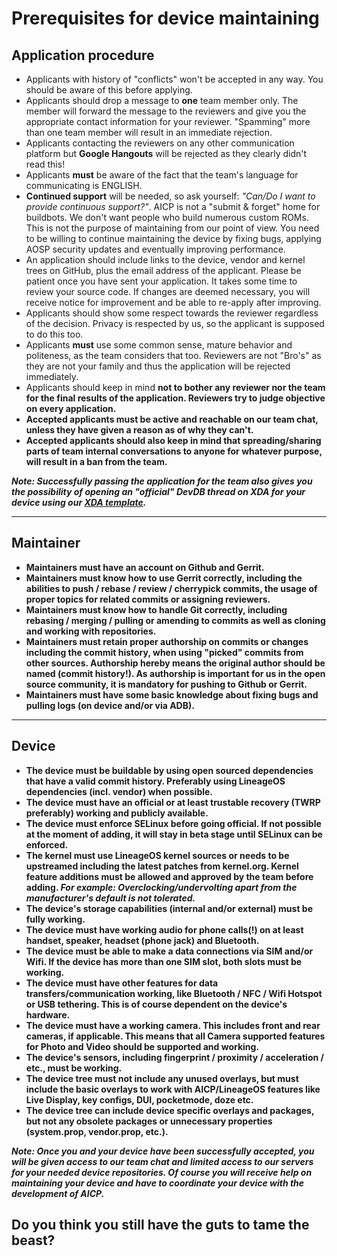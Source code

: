 # Prerequisites for device maintaining #

## Application procedure ##

* Applicants with history of "conflicts" won't be accepted in any way. You should be aware of this before applying.
* Applicants should drop a message to <strong>one</strong> team member only. The member will forward the message to the reviewers and give you the appropriate contact information for your reviewer. "Spamming" more than one team member will result in an immediate rejection.
* Applicants contacting the reviewers on any other communication platform but <strong>Google Hangouts</strong> will be rejected as they clearly didn't read this!
* Applicants <strong>must</strong> be aware of the fact that the team's language for communicating is ENGLISH.
* <strong>Continued support</strong> will be needed, so ask yourself: <em>"Can/Do I want to provide continuous support?"</em>. AICP is not a "submit & forget" home for buildbots. We don't want people who build numerous custom ROMs. This is not the purpose of maintaining from our point of view. You need to be willing to continue maintaining the device by fixing bugs, applying AOSP security updates and eventually improving performance.
* An application should include links to the device, vendor and kernel trees on GitHub, plus the email address of the applicant. Please be patient once you have sent your application. It takes some time to review your source code. If changes are deemed necessary, you will receive notice for improvement and be able to re-apply after improving.
* Applicants should show some respect towards the reviewer regardless of the decision. Privacy is respected by us, so the applicant is supposed to do this too.
* Applicants <strong>must</strong> use some common sense, mature behavior and politeness, as the team considers that too. Reviewers are not "Bro's" as they are not your family and thus the application will be rejected immediately.
* Applicants should keep in mind <strong>not to bother</bother> any reviewer nor the team for the final results of the application. Reviewers try to judge objective on every application.
* Accepted applicants <strong>must</strong> be active and reachable on our team chat, unless they have given a reason as of why they can't.
* Accepted applicants should also keep in mind that spreading/sharing parts of team internal conversations to anyone for whatever purpose, will result in a ban from the team.


<em>Note: Successfully passing the application for the team also gives you the possibility of opening an "official" DevDB thread on XDA for your device using our <a href="https://raw.githubusercontent.com/AICP/vendor_aicp/blob/o8.1/xda_template/xda_thread-template.txt">XDA template</a>.</em>

---

## Maintainer ##

* Maintainers <strong>must</strong> have an account on Github and Gerrit.
* Maintainers <strong>must</strong> know how to use Gerrit correctly, including the abilities to push / rebase / review / cherrypick commits, the usage of proper topics for related commits or assigning reviewers.
* Maintainers <strong>must</strong> know how to handle Git correctly, including rebasing / merging / pulling or amending to commits as well as cloning and working with repositories.
* Maintainers <strong>must</strong> retain proper authorship on commits or changes including the commit history, when using "picked" commits from other sources. Authorship hereby means the <b>original</b> author should be named (commit history!). As authorship is important for us in the open source community, it is mandatory for pushing to Github or Gerrit.
* Maintainers <strong>must</strong> have some basic knowledge about fixing bugs and pulling logs (on device and/or via ADB).


---

## Device ##

* The device <strong>must</strong> be buildable by using open sourced dependencies that have a valid commit history. Preferably using LineageOS dependencies (incl. vendor) when possible.
* The device <strong>must</strong> have an official or at least trustable recovery (TWRP preferably) working and publicly available.
* The device <strong>must</strong> enforce SELinux before going official. If not possible at the moment of adding, it will stay in beta stage until SELinux can be enforced.
* The kernel <strong>must</strong> use LineageOS kernel sources or needs to be upstreamed including the latest patches from kernel.org. Kernel feature additions <strong>must</strong> be allowed and approved by the team before adding. <em>For example: Overclocking/undervolting apart from the manufacturer's default is not tolerated.</em>
* The device's storage capabilities (internal and/or external) <strong>must</strong> be fully working.
* The device <strong>must</strong> have working audio for phone calls(!) on at least handset, speaker, headset (phone jack) and Bluetooth.
* The device <strong>must</strong> be able to make a data connections via SIM and/or Wifi. If the device has more than one SIM slot, both slots must be working.
* The device <strong>must</strong> have other features for data transfers/communication working, like Bluetooth / NFC / Wifi Hotspot or USB tethering. This is of course dependent on the device's hardware.
* The device <strong>must</strong> have a working camera. This includes front and rear cameras, if applicable. This means that <strong>all</strong> Camera supported features for Photo and Video should be supported and working.
* The device's sensors, including fingerprint / proximity / acceleration / etc., <strong>must</strong> be working.
* The device tree <strong>must</strong> not include any unused overlays, but <strong>must</strong> include the basic overlays to work with AICP/LineageOS features like Live Display, key configs, DUI, pocketmode, doze etc.
* The device tree <strong>can</strong> include device specific overlays and packages, but not any obsolete packages or unnecessary properties (system.prop, vendor.prop, etc.).


<em>Note: Once you and your device have been successfully accepted, you will be given access to our team chat and limited access to our servers for your needed device repositories. Of course you will receive help on maintaining your device and have to coordinate your device with the development of AICP.</em>



## Do you think you still have the guts to tame the beast? ##